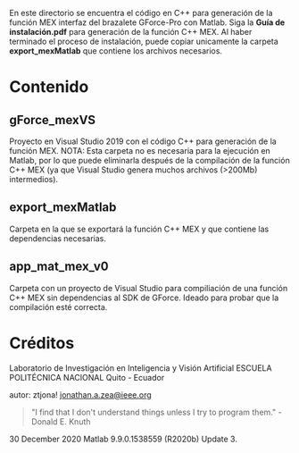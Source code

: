 En este directorio se encuentra el código en C++ para generación de la función MEX interfaz del brazalete GForce-Pro con Matlab.
Siga la **Guía de instalación.pdf** para generación de la función C++ MEX.
Al haber terminado el proceso de instalación, puede copiar unicamente la carpeta **export_mexMatlab** que contiene los archivos necesarios.

# Contenido
## gForce_mexVS
Proyecto en Visual Studio 2019 con el código C++ para generación de la función MEX.
NOTA: Esta carpeta no es necesaria para la ejecución en Matlab, por lo que puede eliminarla después de la compilación de la función C++ MEX (ya que Visual Studio genera muchos archivos (>200Mb) intermedios).


## export_mexMatlab
Carpeta en la que se exportará la función C++ MEX y que contiene las dependencias necesarias.

## app_mat_mex_v0
Carpeta con un proyecto de Visual Studio para compiliación de una función C++ MEX sin dependencias al SDK de GForce. Ideado para probar que la compilación esté correcta.

# Créditos
Laboratorio de Investigación en Inteligencia y Visión Artificial
ESCUELA POLITÉCNICA NACIONAL
Quito - Ecuador

autor: ztjona!
jonathan.a.zea@ieee.org

>  "I find that I don't understand things unless I try to program them."
-Donald E. Knuth

30 December 2020
Matlab 9.9.0.1538559 (R2020b) Update 3.
